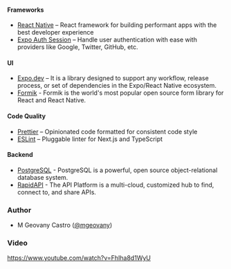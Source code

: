 #### Frameworks

- [React Native](https://reactnative.dev/) – React framework for building performant apps with the best developer experience
- [Expo Auth Session](https://docs.expo.dev/versions/latest/sdk/auth-session/) – Handle user authentication with ease with providers like Google, Twitter, GitHub, etc.

#### UI

- [Expo.dev](https://docs.expo.dev/) – It is a library designed to support any workflow, release process, or set of dependencies in the Expo/React Native ecosystem.
- [Formik](https://formik.org/docs/guides/react-native) - Formik is the world's most popular open source form library for React and React Native.

#### Code Quality

- [Prettier](https://prettier.io/) – Opinionated code formatted for consistent code style
- [ESLint](https://eslint.org/) – Pluggable linter for Next.js and TypeScript

#### Backend

- [PostgreSQL](https://www.postgresql.org/) - PostgreSQL is a powerful, open source object-relational database system.
- [RapidAPI](https://rapidapi.com/spoonacular/api/recipe-food-nutrition/) - The API Platform is a multi-cloud, customized hub to find, connect to, and share APIs.

### Author

- M Geovany Castro ([@mgeovany](https://github.com/mgeovany))

### Video
  https://www.youtube.com/watch?v=FhIha8d1WyU
